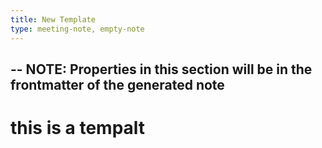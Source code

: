 ```yaml
---
title: New Template
type: meeting-note, empty-note
---
```

--
NOTE: Properties in this section will be in the frontmatter of the generated note
--
# this is a tempalt